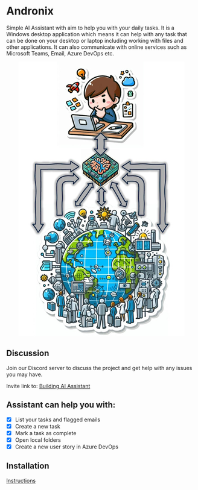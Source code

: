# Andronix

Simple AI Assistant with aim to help you with your daily tasks. It is a Windows desktop application which means it can help with any task that can be done on your desktop or laptop including working with files and other applications. It can also communicate with online services such as Microsoft Teams, Email, Azure DevOps etc.

<p align="center">
  <img src="assets/images/diagram.jpg" />
</p>

## Discussion

Join our Discord server to discuss the project and get help with any issues you may have.

Invite link to: [Building AI Assistant](https://discord.gg/fknAQ2uJY4)

## Assistant can help you with:

- [x] List your tasks and flagged emails
- [x] Create a new task
- [x] Mark a task as complete
- [x] Open local folders
- [x] Create a new user story in Azure DevOps

## Installation

[Instructions](Install.md)

